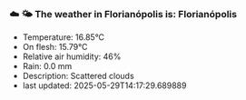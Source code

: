 ### ☁️ 🌤️  The weather in Florianópolis is: Florianópolis

- Temperature: 16.85°C
- On flesh: 15.79°C
- Relative air humidity: 46%
- Rain: 0.0 mm
- Description: Scattered clouds
- last updated: 2025-05-29T14:17:29.689889
